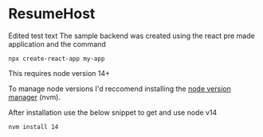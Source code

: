 # ResumeHost
Edited test text
The sample backend was created using the react pre made application and the command
```
npx create-react-app my-app
```
This requires node version 14+

To manage node versions I'd reccomend installing the [node version manager](https://github.com/nvm-sh/nvm) (nvm).

After installation use the below snippet to get and use node v14
```
nvm install 14
```


